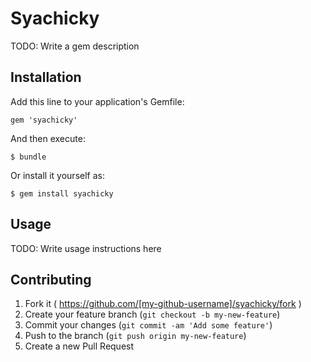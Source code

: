 # Syachicky

TODO: Write a gem description

## Installation

Add this line to your application's Gemfile:

    gem 'syachicky'

And then execute:

    $ bundle

Or install it yourself as:

    $ gem install syachicky

## Usage

TODO: Write usage instructions here

## Contributing

1. Fork it ( https://github.com/[my-github-username]/syachicky/fork )
2. Create your feature branch (`git checkout -b my-new-feature`)
3. Commit your changes (`git commit -am 'Add some feature'`)
4. Push to the branch (`git push origin my-new-feature`)
5. Create a new Pull Request
